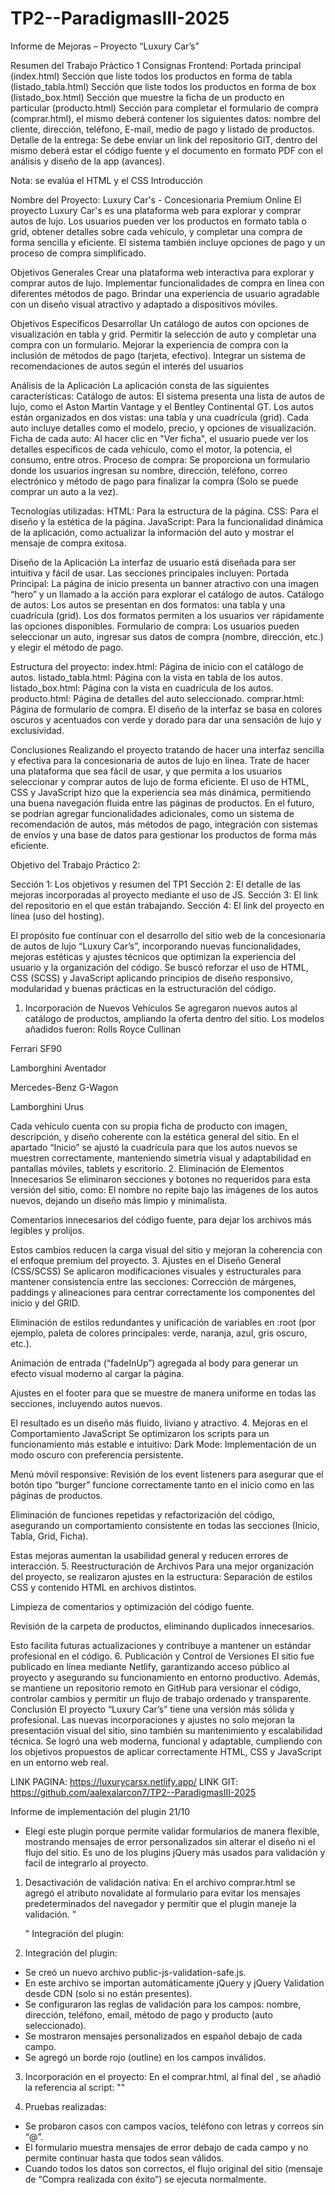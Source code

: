 # TP2--ParadigmasIII-2025


Informe de Mejoras – Proyecto “Luxury Car’s”

Resumen del Trabajo Práctico 1
Consignas Frontend: Portada principal (index.html) Sección que liste todos los productos en forma de tabla (listado_tabla.html) 
Sección que liste todos los productos en forma de box (listado_box.html)
Sección que muestre la ficha de un producto en particular (producto.html)
Sección para completar el formulario de compra (comprar.html), el mismo deberá contener los siguientes datos: nombre del cliente, dirección, teléfono, E-mail, medio de pago y listado de productos. 
Detalle de la entrega: Se debe enviar un link del repositorio GIT, dentro del mismo deberá estar el código fuente y el documento en formato PDF con el análisis y diseño de la app (avances). 

Nota: se evalúa el HTML y el CSS Introducción 

Nombre del Proyecto: Luxury Car's - Concesionaria Premium Online 
El proyecto Luxury Car's es una plataforma web para explorar y comprar autos de lujo. Los usuarios pueden ver los productos en formato tabla o grid, obtener detalles sobre cada vehículo, y completar una compra de forma sencilla y eficiente. El sistema también incluye opciones de pago y un proceso de compra simplificado. 

Objetivos Generales 
Crear una plataforma web interactiva para explorar y comprar autos de lujo. Implementar funcionalidades de compra en línea con diferentes métodos de pago. Brindar una experiencia de usuario agradable con un diseño visual atractivo y adaptado a dispositivos móviles. 

Objetivos 
Específicos Desarrollar 
Un catálogo de autos con opciones de visualización en tabla y grid. Permitir la selección de auto y completar una compra con un formulario. 
Mejorar la experiencia de compra con la inclusión de métodos de pago (tarjeta, efectivo). 
Integrar un sistema de recomendaciones de autos según el interés del usuarios 

Análisis de la Aplicación 
La aplicación consta de las siguientes características: 
Catálogo de autos: El sistema presenta una lista de autos de lujo, como el Aston Martin Vantage y el Bentley Continental GT. 
Los autos están organizados en dos vistas: una tabla y una cuadrícula (grid). Cada auto incluye detalles como el modelo, precio, y opciones de visualización. 
Ficha de cada auto: Al hacer clic en "Ver ficha", el usuario puede ver los detalles específicos de cada vehículo, como el motor, la potencia, el consumo, entre otros. 
Proceso de compra: Se proporciona un formulario donde los usuarios ingresan su nombre, dirección, teléfono, correo electrónico y método de pago para finalizar la compra (Solo se puede comprar un auto a la vez). 

Tecnologías utilizadas: 
HTML: Para la estructura de la página. 
CSS: Para el diseño y la estética de la página.
JavaScript: Para la funcionalidad dinámica de la aplicación, como actualizar la información del auto y mostrar el mensaje de compra exitosa. 

Diseño de la Aplicación La interfaz de usuario está diseñada para ser intuitiva y fácil de usar. 
Las secciones principales incluyen: 
Portada Principal: La página de inicio presenta un banner atractivo con una imagen “hero” y un llamado a la acción para explorar el catálogo de autos. 
Catálogo de autos: Los autos se presentan en dos formatos: una tabla y una cuadrícula (grid). Los dos formatos permiten a los usuarios ver rápidamente las opciones disponibles. 
Formulario de compra: Los usuarios pueden seleccionar un auto, ingresar sus datos de compra (nombre, dirección, etc.) y elegir el método de pago. 

Estructura del proyecto:
index.html: Página de inicio con el catálogo de autos. 
listado_tabla.html: Página con la vista en tabla de los autos. 
listado_box.html: Página con la vista en cuadrícula de los autos. 
producto.html: Página de detalles del auto seleccionado. 
comprar.html: Página de formulario de compra. 
El diseño de la interfaz se basa en colores oscuros y acentuados con verde y dorado para dar una sensación de lujo y exclusividad. 

Conclusiones 
Realizando el proyecto tratando de hacer una interfaz sencilla y efectiva para la concesionaria de autos de lujo en línea. Trate de hacer una plataforma que sea fácil de usar, y que permita a los usuarios seleccionar y comprar autos de lujo de forma eficiente. El uso de HTML, CSS y JavaScript hizo que la experiencia sea más dinámica, permitiendo una buena navegación fluida entre las páginas de productos. En el futuro, se podrían agregar funcionalidades adicionales, como un sistema de recomendación de autos, más métodos de pago, integración con sistemas de envíos y una base de datos para gestionar los productos de forma más eficiente.



Objetivo del Trabajo Práctico 2:

Sección 1: Los objetivos y resumen del TP1
Sección 2: El detalle de las mejoras incorporadas al proyecto mediante el uso de JS.
Sección 3: El link del repositorio en el que están trabajando.
Sección 4: El link del proyecto en línea (uso del hosting).

El propósito fue continuar con el desarrollo del sitio web de la concesionaria de autos de lujo “Luxury Car’s”, incorporando nuevas funcionalidades, mejoras estéticas y ajustes técnicos que optimizan la experiencia del usuario y la organización del código.
Se buscó reforzar el uso de HTML, CSS (SCSS) y JavaScript aplicando principios de diseño responsivo, modularidad y buenas prácticas en la estructuración del código.
1. Incorporación de Nuevos Vehículos
Se agregaron nuevos autos al catálogo de productos, ampliando la oferta dentro del sitio. Los modelos añadidos fueron:
Rolls Royce Cullinan


Ferrari SF90


Lamborghini Aventador


Mercedes-Benz G-Wagon


Lamborghini Urus


Cada vehículo cuenta con su propia ficha de producto con imagen, descripción, y diseño coherente con la estética general del sitio.
 En el apartado “Inicio” se ajustó la cuadrícula para que los autos nuevos se muestren correctamente, manteniendo simetría visual y adaptabilidad en pantallas móviles, tablets y escritorio.
2. Eliminación de Elementos Innecesarios
Se eliminaron secciones y botones no requeridos para esta versión del sitio, como:
El nombre no repite bajo las imágenes de los autos nuevos, dejando un diseño más limpio y minimalista.


Comentarios innecesarios del código fuente, para dejar los archivos más legibles y prolijos.


Estos cambios reducen la carga visual del sitio y mejoran la coherencia con el enfoque premium del proyecto.
3. Ajustes en el Diseño General (CSS/SCSS)
Se aplicaron modificaciones visuales y estructurales para mantener consistencia entre las secciones:
Corrección de márgenes, paddings y alineaciones para centrar correctamente los componentes del inicio y del GRID.


Eliminación de estilos redundantes y unificación de variables en :root (por ejemplo, paleta de colores principales: verde, naranja, azul, gris oscuro, etc.).


Animación de entrada (“fadeInUp”) agregada al body para generar un efecto visual moderno al cargar la página.


Ajustes en el footer para que se muestre de manera uniforme en todas las secciones, incluyendo autos nuevos.


El resultado es un diseño más fluido, liviano y atractivo.
4. Mejoras en el Comportamiento JavaScript
Se optimizaron los scripts para un funcionamiento más estable e intuitivo:
Dark Mode: Implementación de un modo oscuro con preferencia persistente.


Menú móvil responsive: Revisión de los event listeners para asegurar que el botón tipo “burger” funcione correctamente tanto en el inicio como en las páginas de productos.


Eliminación de funciones repetidas y refactorización del código, asegurando un comportamiento consistente en todas las secciones (Inicio, Tabla, Grid, Ficha).


Estas mejoras aumentan la usabilidad general y reducen errores de interacción.
5. Reestructuración de Archivos
Para una mejor organización del proyecto, se realizaron ajustes en la estructura:
Separación de estilos CSS y contenido HTML en archivos distintos.


Limpieza de comentarios y optimización del código fuente.


Revisión de la carpeta de productos, eliminando duplicados innecesarios.


Esto facilita futuras actualizaciones y contribuye a mantener un estándar profesional en el código.
6. Publicación y Control de Versiones
El sitio fue publicado en línea mediante Netlify, garantizando acceso público al proyecto y asegurando su funcionamiento en entorno productivo.
 Además, se mantiene un repositorio remoto en GitHub para versionar el código, controlar cambios y permitir un flujo de trabajo ordenado y transparente.
Conclusión
El proyecto “Luxury Car’s” tiene una versión más sólida y profesional.
 Las nuevas incorporaciones y ajustes no solo mejoran la presentación visual del sitio, sino también su mantenimiento y escalabilidad técnica.
 Se logró una web moderna, funcional y adaptable, cumpliendo con los objetivos propuestos de aplicar correctamente HTML, CSS y JavaScript en un entorno web real.

 LINK PAGINA: https://luxurycarsx.netlify.app/
 LINK GIT: https://github.com/aalexalarcon7/TP2--ParadigmasIII-2025

Informe de implementación del plugin 21/10
- Elegí este plugin porque permite validar formularios de manera flexible, mostrando mensajes de error personalizados sin alterar el diseño ni el flujo del sitio. Es uno de los plugins jQuery más usados para validación y facil de integrarlo al proyecto.

1. Desactivación de validación nativa:
En el archivo comprar.html se agregó el atributo novalidate al formulario para evitar los mensajes predeterminados del navegador y permitir que el plugin maneje la validación.
"<form id="purchase-form" novalidate>"
Integración del plugin:

2. Integración del plugin:
- Se creó un nuevo archivo public-js-validation-safe.js.
- En este archivo se importan automáticamente jQuery y jQuery Validation desde CDN (solo si no están presentes).
- Se configuraron las reglas de validación para los campos: nombre, dirección, teléfono, email, método de pago y producto (auto seleccionado).
- Se mostraron mensajes personalizados en español debajo de cada campo.
- Se agregó un borde rojo (outline) en los campos inválidos.

3. Incorporación en el proyecto:
En el comprar.html, al final del <body>, se añadió la referencia al script:
"<script src="public/js/validation-safe.js"></script>"

4. Pruebas realizadas:
- Se probaron casos con campos vacíos, teléfono con letras y correos sin “@”.
- El formulario muestra mensajes de error debajo de cada campo y no permite continuar hasta que todos sean válidos.
- Cuando todos los datos son correctos, el flujo original del sitio (mensaje de “Compra realizada con éxito”) se ejecuta normalmente.

